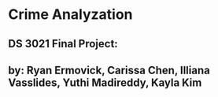 # Crime Analyzation
## DS 3021 Final Project:
## by: Ryan Ermovick, Carissa Chen, Illiana Vasslides, Yuthi Madireddy, Kayla Kim

